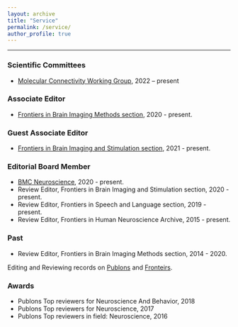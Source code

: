 ```yaml
---
layout: archive
title: "Service"
permalink: /service/
author_profile: true
---
```


------
### Scientific Committees
* [Molecular Connectivity Working Group](https://molecularconnectivity.com/team/), 2022 – present

### Associate Editor
* [Frontiers in Brain Imaging Methods section](https://www.frontiersin.org/journals/all/sections/brain-imaging-methods), 2020 - present.

### Guest Associate Editor
* [Frontiers in Brain Imaging and Stimulation section](https://www.frontiersin.org/journals/human-neuroscience/sections/brain-imaging-and-stimulation), 2021 - present.

### Editorial Board Member
* [BMC Neuroscience](https://bmcneurosci.biomedcentral.com/), 2020 - present.
* Review Editor, Frontiers in Brain Imaging and Stimulation section, 2020 - present.
* Review Editor, Frontiers in Speech and Language section, 2019 - present.
* Review Editor, Frontiers in Human Neuroscience Archive, 2015 - present.

### Past
* Review Editor, Frontiers in Brain Imaging Methods section, 2014 - 2020.

Editing and Reviewing records on [Publons](https://publons.com/researcher/18286/xin-di/peer-review/) and [Fronteirs](https://loop.frontiersin.org/people/63547/editorial). 

### Awards
* Publons Top reviewers for Neuroscience And Behavior, 2018
* Publons Top reviewers for Neuroscience, 2017
* Publons Top reviewers in field: Neuroscience, 2016
